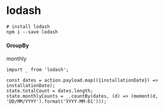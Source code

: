 # lodash

```
# install lodash
npm i --save lodash
```

#### GroupBy 

monthly

```
import _ from 'lodash';

const dates = action.payload.map(({installationDate}) => installationDate);
state.totalCount = dates.length;
state.monthlyCounts = _.countBy(dates, (d) => (moment(d, 'DD/MM/YYYY').format('YYYY-MM-01')));
```

